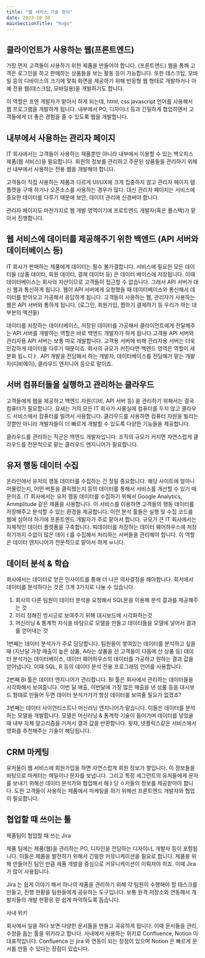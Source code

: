 ```yaml
---
title: "웹 서비스 기술 정리"
date: 2023-10-30
mainSectionTitle: "hugo"
---
```

## 클라이언트가 사용하는 웹(프론트엔드)
가장 먼저 고객들이 사용하기 위한 제품을 만들어야 합니다. (프론트엔드) 웹을 통해 고객은 로그인을 하고 판매하는 상품들을 보는 활동 등이 가능합니다. 또한 데스크탑, 모바일 등의 디바이스의 크기에 맟춰 화면을 제공하기 위해 반응형 웹 형태로 개발하거나 아예 전용 웹(데스크탑, 모바일용)을 개발하기도 합니다.

이 역할은 프엔 개발자가 맡아서 하게 되는데, html, css javascript 언어를 사용해서 웹 프로그램을 개발하게 됩니다. 내부에서 PO, 디자이너 등과 긴밀하게 협업하면서 고객들에게 더 좋은 경험을 줄 수 있도록 웹을 개발합니다.

## 내부에서 사용하는 관리자 페이지
IT 회사에서는 고객들이 사용하는 제품뿐만 아니라 내부에서 이용할 수 있는 백오피스 제품(웹 서비스)을 필요합니다. 회원의 정보를 관리하고 주문된 상품들을 관리하기 위해선 내부에서 사용하는 전용 웹을 개발해야 합니다. 

고객들이 직접 사용하는 제품과 다르게 UI/UX에 크게 집중하지 않고 관리자 페이지 템플렛을 구매 하거나 오픈소스를 사용하는 경우가 많다. 대신 관리자 페이지는 서비스에 중요한 데이터를 다루기 때문에 보안, 데이터 관리에 신경써야 합니다.

관리자 페이지도 마찬가지로 웹 개발 영역이기에 프로트엔드 개발자(혹은 풀스택)가 맡아서 진행합니다.

## 웹 서비스에 데이터를 제공해주기 위한 백엔드 (API 서버와 데이터베이스 등)
IT 회사가 판매하는 제품에게 데이터는 필수 불가결합니다. 서비스에 필요한 모든 데이터들 (상품 데이터, 회원 데이터, 결제 데이터 등) 은 데이터 베이스에 저장됩니다. 이때 데이터베이스는 회사의 자산이므로 고객들이 접근할 수 없습니다. 그래서 API 서버가 대신 웹과 통신하게 됩니다. 웹이 API 서버에게 요청했을 때 데이터베이스와 통신해서 데이터를 받아오고 가공해서 응답하게 됩니다. 고객들이 사용하는 웹, 관리자가 사용하는 웹은 API 서버와 통하게 됩니다. (로그인, 회원가입, 찜하기 결제하기 등 우리가 하는 대부분의 액션들)

데이터를 저장하는 데이터베이스, 저장된 데이터를 가공해서 클라이언트에게 전달해주는 API 서버를 개발하는 역할은 바로 백엔드 개발자가 하게 됩니다.고객용 API 서버와 관리자용 API 서버는 보통 따로 개발합니다. 고객용 서버에 비해 관리자용 서버는 더욱 민감하게 데이터를 다루기 때문이죠.
회사의 규모가 커진다면 백엔드 영역은 역할이 세분화 됩ㄴ디ㅏ. API 개발을 전담해서 하는 개발자, 데이터베이스를 전담해거 맡는 개발자(디비에이), 클라우드 엔지니어 등으로 말이죠.

## 서버 컴퓨터들을 실행하고 관리하는 클라우드
고객들에게 웹을 제공하고 백엔드 자원(디비, API 서버 등) 을 관리하기 위해서는 결국 컴퓨터가 필요합니다. 요새는 거의 모든 IT 회사가 사물실에 컴퓨터를 두지 않고 클라우드 서비스에서 캄퓨터를 빌려서 사용합니다. 클라우드를 사용하면 컴퓨터 자원을 빌리는 것뿐만 아니라 개발자들이 더 빠르게 개발할 수 있도록 다양한 기능들을 제공합니다.

클라우드를 관리하는 직군은 백엔드 개발자입니다. 조직의 규모가 커지면 자연스럽게 클라우드를 전문적으로 맡는 클러우드 엔지니어가 필요합니다.

## 유저 행동 데이터 수집
온라인에서 유저의 행동 데이터를 수집하는 건 정말 중요합니다. 해당 사이트에 얼마나 머물렀는지, 어떤 버튼을 클릭했는지 등의 데이터를 통해서 서비스를 개선할 수 있기 때문이죠. IT 회사에서는 유저 행동 데이터를 수집하기 위해서 Google Analytics, Ammplitude 같은 제품을 사용합니다. 이 서비스를 이용하면 고객들의 행동 데이터를 저장해주고 분석할 수 있는 환경을 제공합니다. 이런 분석 툴들은 실행 및 수집 코드를 웹에 심어야 하기에 프론트엔드 개발자가 주로 맡아서 합니다. 규모가 큰 IT 회사에서는 자체적인 데이터 플랫폼을 구축합니다. 빅데이터를 저장하는 데이터 웨어하우스에 저장하기까지 수없이 많은 데이ㅓ를 수집해서 처리하는 서버들을 관리해야 합니다. 이 역할 은 데이터 엔지니어가 전문적으로 맡아서 하게 ㅂ니다.

## 데이터 분석 & 학습
회사에서는 데이터로 얻은 인사이트를 통해 더 나은 의사결정을 해야합니다. 회서에서 데이터를 분석하다는 것은 크게 3가지로 나눌 수 있습니다.
1. 회사의 다른 팀원이 데이터 분석을 요청해서 SQL문을 이용해 분석 결과를 제공해주는 것
2. 미리 정해진 방시긍로 보여주기 위해 대시보드에 시각화하는것
3. 머신러닝 & 통계학 지식을 바탕으로 모델을 만들고 데이터들을 모델에 넣어서 결과를 얻어내는 것

1번째는 데이터 분석가가 주로 담당합니다. 팀원들이 쌓여있는 데이터를 분석하고 싶을 때 (지난달 가장 매출이 높은 상품, A라는 상품을 산 고객들이 다음에 산 상품 등) 데이터 분석가는 데이터베이스, 데이터 웨어하우스의 데이터를 가공하고 원하는 결과 값을 얻어냅니다. 이때 SQL, R 등의 데이터 분석 전용 프로그래밍 언어를 사용합니다. 

2번째 BI 툴은 데이터 엔지니어가 관리합니다. BI 툴은 회사에서 관리하는 데이터들을 시각화해서 보여줍니다. 이번 달 매출, 이번달에 가장 많은 매출을 낸 상품 등을 대시보드 형태로 만들어 두면 데이터 분석가가가 항상 데이터를 보여줄 필요가 없겠죠?

3번째는 데이터 사이언티스트나 머신러닝 엔지니어가 맡습니다. 이들은 데이터를 분석하는 모델을 개발합니다. 모델은 머신러닝 & 통계학 기술이 들어가며 데이터를 넣었을 때 내부 자체 알고리즘을 거쳐서 결과 값을 반환합니다. 왓챠, 넷플릭스같은 서비스에서 영화를 추천해주는 기술이 해당됩니다.

## CRM 마케팅
유저들이 웹 서비스에 회원가입을 하면 자연스럽게 회원 정보가 쌓입니다. 이 정보들을 바탕으로 마케터는 메일이나 문자를 보냅니다. 그리고 특정 세그먼트의 유저들에게 문자를 보내기 위해선 데이터 분석가와 협업해서 해ㅑ당 ㅇ저들의 정보를 제공핟아야 합니다. 도한 고객들이 사용하는 제품에서 마케팅을 하기 위해선 프론트엔드 개발자와 협업이 필요합니다. 

## 협업할 때 쓰이는 툴

제품팀이 협업할 때 쓰는 Jira

제품 팀에는 제품(웹)을 관리하는 PO, 디자인을 전담하는 디자이너, 개발자 등이 포함됩니다. 이들은 제품을 발전하기 위해서 긴밀한 커뮤니케이션을 필요로 합니다. 제품을 위해 만들어진 팀인 만큼 제품 개발을 중심으로 커뮤니케이션이 이뤄져야 하죠. 이때 Jira 가 많이 사용됩니다. 

Jira 는 쉽게 이야기 해서 하나의 제품을 관리하기 위해 각 팀원이 수행해야 할 태스크를 만들고, 진행 현황을 팀원들에게 공유하는 도구입니다. 보통 원격 저장소와 연동해서 개발자들의 개발 현황응 럳 쉽게 파악하도록 돕습니다.

사내 위키

회사에서 일을 하다 보면 다양한 문서들을 만들고 곡유하게 됩니다. 이때 문서들을 관리, 수정을 돕는 툴을 위키라고 합니다. 사내에서 사용하는 위키로 Confluence, Notion 이 대표적입니다. Confluence 는 jira 와 연동이 되는 장점이 있으며 Notion 은 빠르게 문서를 만들 수 있다는 장점이 있습니다.